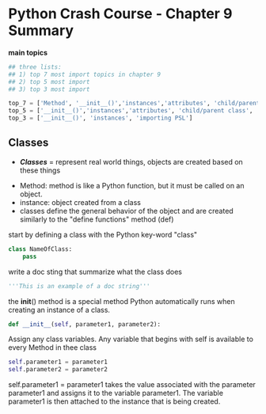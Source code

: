 # Python Crash Course - Chapter 9 Summary

****main topics****

```Python
## three lists:
## 1) top 7 most import topics in chapter 9
## 2) top 5 most import
## 3) top 3 most import

top_7 = ['Method', '__init__()','instances','attributes', 'child/parent class', 'doc string', 'importing PSL']
top_5 = ['__init__()','instances','attributes', 'child/parent class', 'importing PSL']
top_3 = ['__init__()', 'instances', 'importing PSL']
```

## Classes

+ ***Classes*** = represent real world things, objects are created based on these things

- Method: method is like a Python function, but it must be called on an object.
- instance: object created from a class
- classes define the general behavior of the object and are created similarly to the "define functions" method (def)

start by defining a class with the Python key-word "class"

```Python
class NameOfClass:
    pass
```

write a doc sting that summarize what the class does

```Python
'''This is an example of a doc string'''
```

the __init__() method is a special method Python automatically runs when creating an instance of a class.

```Python
def __init__(self, parameter1, parameter2):
```

Assign any class variables.  Any variable that begins with self is available to every Method in thee class

```Python
self.parameter1 = parameter1
self.parameter2 = parameter2
```

self.parameter1 = parameter1 takes the value associated with the parameter parameter1 and assigns it to the variable parameter1.
The variable parameter1 is then attached to the instance that is being created.
